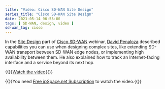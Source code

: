 ```yaml
---
title: "Video: Cisco SD-WAN Site Design"
series_title: "Cisco SD-WAN Site Design"
date: 2021-05-14 06:53:00
tags: [ SD-WAN, design, video ]
sd-wan_tag: cisco
---
```

In the [Site Design](https://my.ipspace.net/bin/get/CiscoSDWAN/8.2%20-%20Site%20Design.mp4?doccode=CiscoSDWAN) part of [Cisco SD-WAN](https://www.ipspace.net/Cisco_SD-WAN_Foundations_and_Design_Aspects) webinar, [David Penaloza](https://www.ipspace.net/Author:David_Pe%C3%B1aloza_Seijas) described capabilities you can use when designing complex sites, like extending SD-WAN transport between SD-WAN edge nodes, or implementing high availability between them. He also explained how to track an Internet-facing interface and a service beyond its next hop.

{{<jump>}}[Watch the video](https://my.ipspace.net/bin/get/CiscoSDWAN/8.2%20-%20Site%20Design.mp4?doccode=CiscoSDWAN){{</jump>}}

{{<note free>}}You need [Free ipSpace.net Subscription](https://www.ipspace.net/Subscription/Free) to watch the video.{{</note>}}
